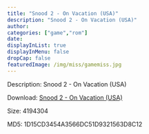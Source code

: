 ```yaml
---
title: "Snood 2 - On Vacation (USA)"
description: "Snood 2 - On Vacation (USA)"
author: 
categories: ["game","rom"]
date: 
displayInList: true
displayInMenu: false
dropCap: false
featuredImage: /img/miss/gamemiss.jpg
---
```


Description: Snood 2 - On Vacation (USA)

Download: <a style="text-decoration:underline;" href="https://mega.nz/#!OKYWSSwa!8aXJNqmGz6RBEEfoIfg_fBjha78lOv8U1ksIBgZsZ20" target = "_blank" rel = "nofollow" > Snood 2 - On Vacation (USA)</a>

Size: 4194304

MD5: 1D15CD3454A3566DC51D9321563D8C12

